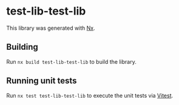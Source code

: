 # test-lib-test-lib

This library was generated with [Nx](https://nx.dev).

## Building

Run `nx build test-lib-test-lib` to build the library.

## Running unit tests

Run `nx test test-lib-test-lib` to execute the unit tests via [Vitest](https://vitest.dev/).
